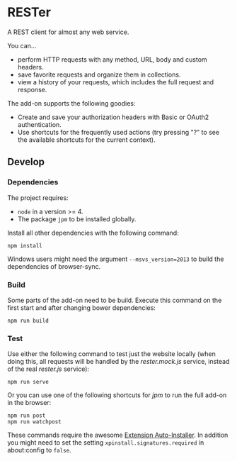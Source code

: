 # RESTer

A REST client for almost any web service.

You can...

* perform HTTP requests with any method, URL, body and custom headers.
* save favorite requests and organize them in collections.
* view a history of your requests, which includes the full request and response.

The add-on supports the following goodies:

* Create and save your authorization headers with Basic or OAuth2 authentication.
* Use shortcuts for the frequently used actions (try pressing "?" to see the available shortcuts for the current context).

## Develop

### Dependencies

The project requires:

* `node` in a version >= 4.
* The package `jpm` to be installed globally.

Install all other dependencies with the following command:

    npm install

Windows users might need the argument `--msvs_version=2013` to build the dependencies of browser-sync.

### Build

Some parts of the add-on need to be build. Execute this command on the first start and after changing bower dependencies:

    npm run build

### Test

Use either the following command to test just the website locally (when doing this, all requests will be handled by the *rester.mock.js* service, instead of the real *rester.js* service):

    npm run serve

Or you can use one of the following shortcuts for *jpm* to run the full add-on in the browser:

    npm run post
    npm run watchpost

These commands require the awesome [Extension Auto-Installer](https://addons.mozilla.org/de/thunderbird/addon/autoinstaller). In addition you might need to set the setting `xpinstall.signatures.required` in about:config to `false`.
